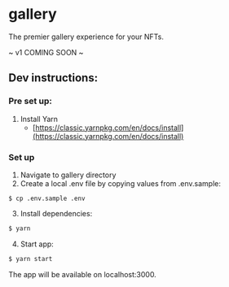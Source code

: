 # gallery

The premier gallery experience for your NFTs.

~ v1 COMING SOON ~

## Dev instructions:

### Pre set up:

1. Install Yarn
   - [https://classic.yarnpkg.com/en/docs/install](https://classic.yarnpkg.com/en/docs/install)



### Set up

1. Navigate to gallery directory
2. Create a local .env file by copying values from .env.sample:

```terminal
$ cp .env.sample .env
```

3. Install dependencies:

```bash
$ yarn
```

4. Start app:

```bash
$ yarn start
```

The app will be available on localhost:3000.
